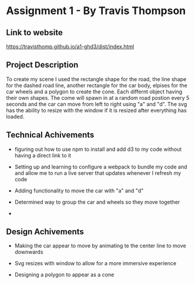Assignment 1 - By Travis Thompson
===

Link to website
---
https://travisthomp.github.io/a1-ghd3/dist/index.html


Project Description
---
To create my scene I used the rectangle shape for the road, the line shape for the dashed road line, another rectangle for the car body, elpises for the car wheels and a polygon to create the cone. Each differnt object having their own shapes. The come will spawn in at a random road postion every 5 seconds and the car can move from left to right using "a" and "d". The svg has the ability to resize with the window if it is resized after everything has loaded.


Technical Achivements
---
- figuring out how to use npm to install and add d3 to my code without having a direct link to it

- Setting up and learning to configure a webpack to bundle my code and and allow me to run a live server that updates whenever I refresh my code

- Adding functionality to move the car with "a" and "d"

- Determined way to group the car and wheels so they move together

- 

Design Achivements
---
- Making the car appear to move by animating te the center line to move downwards

- Svg resizes with window to allow for a more immersive experience

- Designing a polygon to appear as a cone
